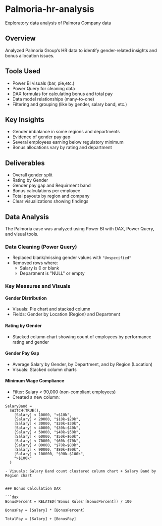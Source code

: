 # Palmoria-hr-analysis
Exploratory data analysis of Palmora Company data

## Overview
Analyzed Palmoria Group’s HR data to identify gender-related insights and bonus allocation issues.

## Tools Used
- Power BI visuals (bar, pie,etc.)
- Power Query for cleaning data
- DAX formulas for calculating bonus and total pay
- Data model relationships (many-to-one)
- Filtering and grouping (like by gender, salary band, etc.)

## Key Insights
- Gender imbalance in some regions and departments
- Evidence of gender pay gap
- Several employees earning below regulatory minimum
- Bonus allocations vary by rating and department

## Deliverables
- Overall gender split
- Rating by Gender
- Gender pay gap and Requirment band
- Bonus calculations per employee
- Total payouts by region and company
- Clear visualizations showing findings

## Data Analysis

The Palmoria case was analyzed using Power BI with DAX, Power Query, and visual tools.

### Data Cleaning (Power Query)

- Replaced blank/missing gender values with `"Unspecified"`
- Removed rows where:
  - Salary is 0 or blank
  - Department is "NULL" or empty

### Key Measures and Visuals

#### Gender Distribution
- Visuals: Pie chart and stacked column
- Fields: Gender by Location (Region) and Department

#### Rating by Gender
- Stacked column chart showing count of employees by performance rating and gender

#### Gender Pay Gap
- Average Salary by Gender, by Department, and by Region (Location)
- Visuals: Stacked column charts

#### Minimum Wage Compliance
- Filter: Salary < 90,000 (non-compliant employees)
- Created a new column:

```DAX
SalaryBand = 
  SWITCH(TRUE(),
    [Salary] < 10000, "<$10k",
    [Salary] < 20000, "$10k–$20k",
    [Salary] < 30000, "$20k–$30k",
    [Salary] < 40000, "$30k–$40k",
    [Salary] < 50000, "$40k–$50k",
    [Salary] < 60000, "$50k–$60k",
    [Salary] < 70000, "$60k–$70k",
    [Salary] < 80000, "$70k–$80k",
    [Salary] < 90000, "$80k–$90k",
    [Salary] < 100000, "$90k–$100k",
    ">$100k"
  )

- Visuals: Salary Band count clustered column chart + Salary Band by Region chart


### Bonus Calculation DAX

```dax
BonusPercent = RELATED('Bonus Rules'[BonusPercent]) / 100

BonusPay = [Salary] * [BonusPercent]

TotalPay = [Salary] + [BonusPay]



